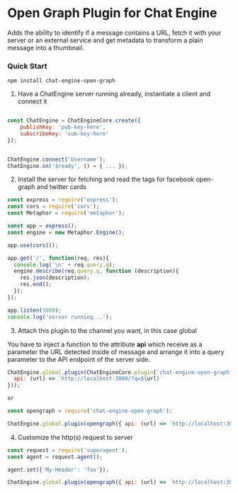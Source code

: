 # Open Graph Plugin for Chat Engine

Adds the ability to identify if a message contains a URL, fetch it with your server or an external service 
and get metadata to transform a plain message into a thumbnail.

### Quick Start

```shell
npm install chat-engine-open-graph
```

1. Have a ChatEngine server running already, instantiate a client and connect it
```js

const ChatEngine = ChatEngineCore.create({
    publishKey: 'pub-key-here',
    subscribeKey: 'sub-key-here'
});


ChatEngine.connect('Username');
ChatEngine.on('$ready', () = { ... });
```

2. Install the server for fetching and read the **<meta>** tags for facebook open-graph and twitter cards

```js
const express = require('express');
const cors = require('cors');
const Metaphor = require('metaphor');

const app = express();
const engine = new Metaphor.Engine();

app.use(cors());

app.get('/', function(req, res){
  console.log('\n' + req.query.q);
  engine.describe(req.query.q, function (description){
    res.json(description);
    res.end();
  });
});

app.listen(3000);
console.log('server running...');
```

3. Attach this plugin to the channel you want, in this case global

You have to inject a function to the attribute **api** which receive as a parameter the URL detected inside of message 
and arrange it into a query parameter to the API endpoint of the server side.

```js
ChatEngine.global.plugin(ChatEngineCore.plugin['chat-engine-open-graph']({
  api: (url) => `http://localhost:3000/?q=${url}`
}));

or

const opengraph = require('chat-engine-open-graph');

ChatEngine.global.plugin(opengraph({ api: (url) => `http://localhost:3000/?q=${url}` }));
```

4. Customize the http(s) request to server

```js
const request = require('superagent');
const agent = request.agent();

agent.set({'My-Header': 'foo'});

ChatEngine.global.plugin(opengraph({ api: (url) => `http://localhost:3000/?q=${url}`, agent }));

```


